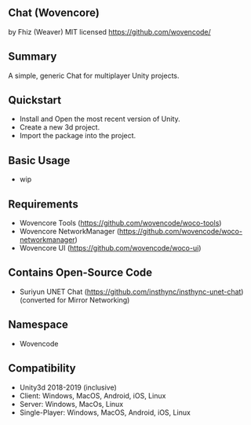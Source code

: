 Chat (Wovencore)
---
by Fhiz (Weaver)
MIT licensed
https://github.com/wovencode/

Summary
---
A simple, generic Chat for multiplayer Unity projects.

Quickstart
---
* Install and Open the most recent version of Unity.
* Create a new 3d project.
* Import the package into the project.

Basic Usage
---
* wip

Requirements
---
* Wovencore Tools (https://github.com/wovencode/woco-tools)
* Wovencore NetworkManager (https://github.com/wovencode/woco-networkmanager)
* Wovencore UI (https://github.com/wovencode/woco-ui)

Contains Open-Source Code
---
* Suriyun UNET Chat (https://github.com/insthync/insthync-unet-chat)
(converted for Mirror Networking)

Namespace
---
* Wovencode

Compatibility
---
* Unity3d 2018-2019 (inclusive)
* Client: Windows, MacOS, Android, iOS, Linux
* Server: Windows, MacOs, Linux
* Single-Player: Windows, MacOS, Android, iOS, Linux
